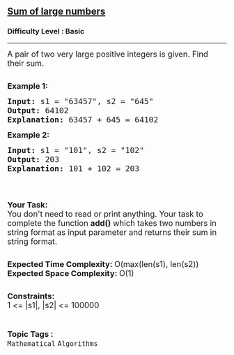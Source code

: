 <h2><a href="https://practice.geeksforgeeks.org/problems/sum-of-large-numbers5827/1">Sum of large numbers</a></h2><h3>Difficulty Level : Basic</h3><hr><div class="problems_problem_content__Xm_eO"><p><span style="font-size:18px">A pair&nbsp;of two very large positive integers is given. Find their sum.</span><br>
&nbsp;</p>

<p><span style="font-size:18px"><strong>Example 1:</strong></span></p>

<pre><span style="font-size:18px"><strong>Input: </strong>s1 = "63457", s2 = "645"
<strong>Output: </strong>64102
<strong>Explanation: </strong>63457 + 645 = 64102
</span></pre>

<p><span style="font-size:18px"><strong>Example 2:</strong></span></p>

<pre><span style="font-size:18px"><strong>Input: </strong>s1 = "101", s2 = "102"
<strong>Output: </strong>203
<strong>Explanation: </strong>101 + 102 = 203</span>
</pre>

<p>&nbsp;</p>

<p><br>
<span style="font-size:18px"><strong>Your Task:</strong><br>
You don't need to read or print anything. Your task to complete the function&nbsp;<strong>add()</strong>&nbsp;which takes two numbers in string format as input parameter and returns their sum in string format.</span><br>
&nbsp;</p>

<p><span style="font-size:18px"><strong>Expected Time Complexity:&nbsp;</strong>O(max(len(s1), len(s2))<br>
<strong>Expected Space Complexity:&nbsp;</strong>O(1)</span><br>
&nbsp;</p>

<p><span style="font-size:18px"><strong>Constraints:</strong><br>
1 &lt;= |s1|, |s2| &lt;= 100000</span></p>
</div><br><p><span style=font-size:18px><strong>Topic Tags : </strong><br><code>Mathematical</code>&nbsp;<code>Algorithms</code>&nbsp;